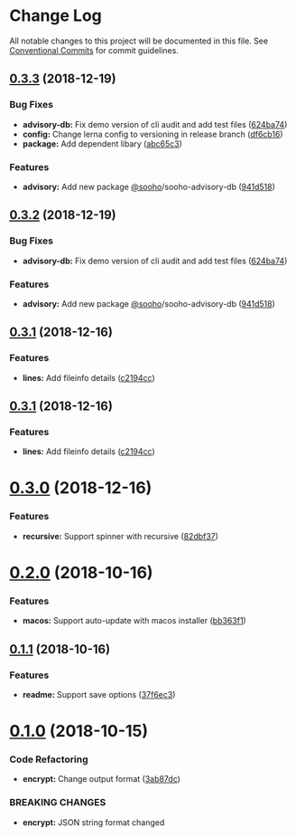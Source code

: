 # Change Log

All notable changes to this project will be documented in this file.
See [Conventional Commits](https://conventionalcommits.org) for commit guidelines.

## [0.3.3](https://github.com/soohoio/sooho/compare/v0.3.1...v0.3.3) (2018-12-19)


### Bug Fixes

* **advisory-db:** Fix demo version of cli audit and add test files ([624ba74](https://github.com/soohoio/sooho/commit/624ba74))
* **config:** Change lerna config to versioning in release branch ([df6cb16](https://github.com/soohoio/sooho/commit/df6cb16))
* **package:** Add dependent libary ([abc65c3](https://github.com/soohoio/sooho/commit/abc65c3))


### Features

* **advisory:** Add new package [@sooho](https://github.com/sooho)/sooho-advisory-db ([941d518](https://github.com/soohoio/sooho/commit/941d518))





## [0.3.2](https://github.com/soohoio/sooho/compare/v0.3.1...v0.3.2) (2018-12-19)


### Bug Fixes

* **advisory-db:** Fix demo version of cli audit and add test files ([624ba74](https://github.com/soohoio/sooho/commit/624ba74))


### Features

* **advisory:** Add new package [@sooho](https://github.com/sooho)/sooho-advisory-db ([941d518](https://github.com/soohoio/sooho/commit/941d518))





## [0.3.1](https://github.com/soohoio/sooho/compare/v0.3.0...v0.3.1) (2018-12-16)


### Features

* **lines:** Add fileinfo details ([c2194cc](https://github.com/soohoio/sooho/commit/c2194cc))





## [0.3.1](https://github.com/soohoio/sooho/compare/v0.3.0...v0.3.1) (2018-12-16)


### Features

* **lines:** Add fileinfo details ([c2194cc](https://github.com/soohoio/sooho/commit/c2194cc))





# [0.3.0](https://github.com/soohoio/sooho/compare/v0.2.0...v0.3.0) (2018-12-16)


### Features

* **recursive:** Support spinner with recursive ([82dbf37](https://github.com/soohoio/sooho/commit/82dbf37))





# [0.2.0](https://github.com/soohoio/sooho/compare/v0.1.1...v0.2.0) (2018-10-16)


### Features

* **macos:** Support auto-update with macos installer ([bb363f1](https://github.com/soohoio/sooho/commit/bb363f1))





## [0.1.1](https://github.com/soohoio/sooho/compare/v0.1.0...v0.1.1) (2018-10-16)


### Features

* **readme:** Support save options ([37f6ec3](https://github.com/soohoio/sooho/commit/37f6ec3))





# [0.1.0](https://github.com/soohoio/sooho/compare/v0.0.2-alpha.0...v0.1.0) (2018-10-15)


### Code Refactoring

* **encrypt:** Change output format ([3ab87dc](https://github.com/soohoio/sooho/commit/3ab87dc))


### BREAKING CHANGES

* **encrypt:** JSON string format changed
